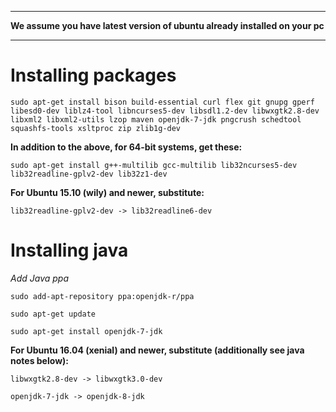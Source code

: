 
***
**We assume you have latest version of ubuntu already installed on your pc**

***

# Installing packages

`sudo apt-get install bison build-essential curl flex git gnupg gperf libesd0-dev liblz4-tool libncurses5-dev libsdl1.2-dev libwxgtk2.8-dev libxml2 libxml2-utils lzop maven openjdk-7-jdk pngcrush schedtool squashfs-tools xsltproc zip zlib1g-dev`

**In addition to the above, for 64-bit systems, get these:**

`sudo apt-get install g++-multilib gcc-multilib lib32ncurses5-dev lib32readline-gplv2-dev lib32z1-dev`

**For Ubuntu 15.10 (wily) and newer, substitute:**

`lib32readline-gplv2-dev -> lib32readline6-dev`

# Installing java

*Add Java ppa*

`sudo add-apt-repository ppa:openjdk-r/ppa  `

`sudo apt-get update   `

`sudo apt-get install openjdk-7-jdk  `


**For Ubuntu 16.04 (xenial) and newer, substitute (additionally see java notes below):**

`libwxgtk2.8-dev -> libwxgtk3.0-dev`

`openjdk-7-jdk -> openjdk-8-jdk`

